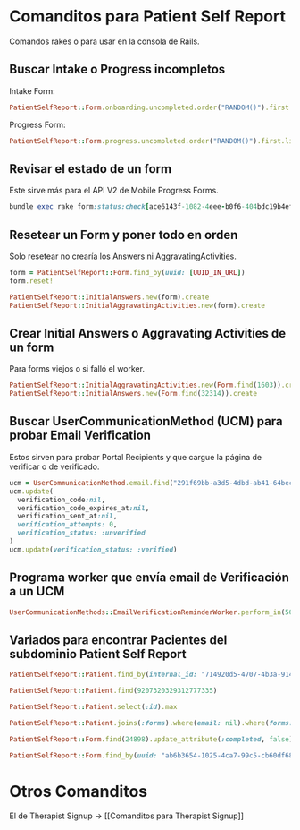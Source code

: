 # Comanditos para Patient Self Report

Comandos rakes o para usar en la consola de Rails.

## Buscar Intake o Progress incompletos

Intake Form:
```ruby
PatientSelfReport::Form.onboarding.uncompleted.order("RANDOM()").first.link
```

Progress Form:
```ruby
PatientSelfReport::Form.progress.uncompleted.order("RANDOM()").first.link
```

## Revisar el estado de un form

Este sirve más para el API V2 de Mobile Progress Forms.

```ruby
bundle exec rake form:status:check[ace6143f-1082-4eee-b0f6-404bdc19b4ef]
```

## Resetear un Form y poner todo en orden

Solo resetear no crearía los Answers ni AggravatingActivities.
```ruby
form = PatientSelfReport::Form.find_by(uuid: [UUID_IN_URL])
form.reset!

PatientSelfReport::InitialAnswers.new(form).create
PatientSelfReport::InitialAggravatingActivities.new(form).create
```

## Crear Initial Answers o Aggravating Activities de  un form

Para forms viejos o si falló el worker.

```ruby
PatientSelfReport::InitialAggravatingActivities.new(Form.find(1603)).create
PatientSelfReport::InitialAnswers.new(Form.find(32314)).create
```

## Buscar UserCommunicationMethod (UCM) para probar Email Verification

Estos sirven para probar Portal Recipients y que cargue la página de verificar o de verificado.

```ruby
ucm = UserCommunicationMethod.email.find("291f69bb-a3d5-4dbd-ab41-64bec1cbe56d")
ucm.update(
  verification_code:nil,
  verification_code_expires_at:nil,
  verification_sent_at:nil,
  verification_attempts: 0,
  verification_status: :unverified
)
ucm.update(verification_status: :verified)
```

## Programa worker que envía email de Verificación a un UCM

```ruby
UserCommunicationMethods::EmailVerificationReminderWorker.perform_in(500, "291f69bb-a3d5-4dbd-ab41-64bec1cbe56d")
```

## Variados para encontrar Pacientes del subdominio Patient Self Report

```ruby
PatientSelfReport::Patient.find_by(internal_id: "714920d5-4707-4b3a-914a-bf82c125300d")

PatientSelfReport::Patient.find(9207320329312777335)

PatientSelfReport::Patient.select(:id).max

PatientSelfReport::Patient.joins(:forms).where(email: nil).where(forms: { progress_type: "ongoing", completed: false })

PatientSelfReport::Form.find(24898).update_attribute(:completed, false)

PatientSelfReport::Form.find_by(uuid: "ab6b3654-1025-4ca7-99c5-cb60df682525").destroy
```

# Otros Comanditos

El de Therapist Signup -> [[Comanditos para Therapist Signup]]